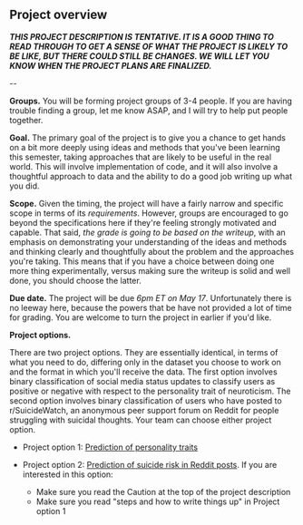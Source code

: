 ## Project overview

***THIS PROJECT DESCRIPTION IS TENTATIVE. IT IS A GOOD THING TO READ THROUGH TO GET A SENSE OF WHAT THE PROJECT IS LIKELY TO BE LIKE, BUT THERE COULD STILL BE CHANGES. WE WILL LET YOU KNOW WHEN THE PROJECT PLANS ARE FINALIZED.***

--


**Groups.** You will be forming project groups of 3-4 people. If you are having trouble finding a group, let me know ASAP, and I will try to help put people together. 

**Goal.** The primary goal of the project is to give you a chance to get hands on a bit more deeply using ideas and methods that you've been learning this semester, taking approaches that are likely to be useful in the real world.  This will involve implementation of code, and it will also involve a thoughtful approach to data and the ability to do a good job writing up what you did.

**Scope.**  Given the timing, the project will have a fairly narrow and specific scope in terms of its *requirements*. However, groups are encouraged to go beyond the specifications here if they're feeling strongly motivated and capable.  That said, *the grade is going to be based on the writeup*, with an emphasis on demonstrating your understanding of the ideas and methods and thinking clearly and thoughtfully about the problem and the approaches you're taking.  This means that if you have a choice between doing one more thing experimentally, versus making sure the writeup is solid and well done, you should choose the latter.

**Due date.** The project will be due *6pm ET on May 17*.  Unfortunately there is no leeway here, because the powers that be have not provided a lot of time for grading.  You are welcome to turn the project in earlier if you'd like.

**Project options.**

There are two project options. They are essentially identical, in terms of what you need to do, differing only in the dataset you choose to work on and the format in which you'll receive the data.  The first option involves binary classification of social media status updates to classify users as positive or negative with respect to the personality trait of neuroticism.  The second option involves binary classification of users who have posted to r/SuicideWatch, an anonymous peer support forum on Reddit for people struggling with suicidal thoughts.  Your team can choose either project option.  

- Project option 1: [Prediction of personality traits ](project_personality.md)

- Project option 2: [Prediction of suicide risk in Reddit posts](project_sw.md).  If you are interested in this option:
	- Make sure you read the Caution at the top of the project description
	- Make sure you read "steps and how to write things up" in Project option 1



